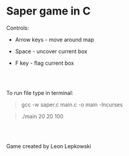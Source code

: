 # Saper game in C


Controls:

* Arrow keys - move around map

* Space - uncover current box

* F key - flag current box

<br />
<br />

To run file type in terminal:

>gcc -w saper.c main.c -o main -lncurses

>./main 20 20 100

<br />
<br />

Game created by Leon Lepkowski
